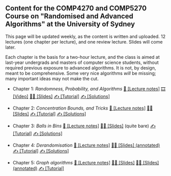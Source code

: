 ## Content for the COMP4270 and COMP5270 Course on "Randomised and Advanced Algorithms" at the University of Sydney ##
This page will be updated weekly, as the content is written and uploaded. 12 lectures (one chapter per lecture), and one review lecture. Slides will come later.

Each chapter is the basis for a two-hour lecture, and the class is aimed at last-year undergrads and masters of computer science students, without required previous exposure to advanced algorithms. It is not, by design, meant to be comprehensive. Some very nice algorithms _will_ be missing; many important ideas may not make the cut.

- Chapter 1: _Randomness, Probability, and Algorithms_
 [📝 [Lecture notes]](https://ccanonne.github.io/files/compx270-chap1.pdf)
 [🎞️ [Video]](https://youtu.be/XER26HHsu8M)
 [🧑‍🏫 [Slides]](https://ccanonne.github.io/files/compx270-slides1.pdf)
 [✍️ [Tutorial]](https://ccanonne.github.io/files/compx270-tutorial1.pdf)
 [✍️ [Solutions]](https://ccanonne.github.io/files/compx270-tutorial1-solutions.pdf)

- Chapter 2: _Concentration Bounds, and Tricks_
 [📝 [Lecture notes]](https://ccanonne.github.io/files/compx270-chap2.pdf)
 [🧑‍🏫 [Slides]](https://ccanonne.github.io/files/compx270-slides2.pdf)
 [✍️ [Tutorial]](https://ccanonne.github.io/files/compx270-tutorial2.pdf)
 [✍️ [Solutions]](https://ccanonne.github.io/files/compx270-tutorial2-solutions.pdf)

- Chapter 3: _Balls in Bins_
 [📝 [Lecture notes]](https://ccanonne.github.io/files/compx270-chap3.pdf)
 [🧑‍🏫 [Slides]](https://ccanonne.github.io/files/compx270-slides3.pdf) (quite bare)
 [✍️ [Tutorial]](https://ccanonne.github.io/files/compx270-tutorial3.pdf)
 [✍️ [Solutions]](https://ccanonne.github.io/files/compx270-tutorial3-solutions.pdf)

- Chapter 4: _Derandomisation_
 [📝 [Lecture notes]](https://ccanonne.github.io/files/compx270-chap4.pdf)
 [🧑‍🏫 [Slides] (annotated)](https://ccanonne.github.io/files/compx270-slides4.pdf)
 [✍️ [Tutorial]](https://ccanonne.github.io/files/compx270-tutorial4.pdf)
 [✍️ [Solutions]](https://ccanonne.github.io/files/compx270-tutorial4-solutions.pdf)

- Chapter 5: _Graph algorithms_
 [📝 [Lecture notes]](https://ccanonne.github.io/files/compx270-chap5.pdf)
 [🧑‍🏫 [Slides]](https://ccanonne.github.io/files/compx270-slides5.pdf)
 [🧑‍🏫 [Slides] (annotated)](https://ccanonne.github.io/files/compx270-slides5-annotated.pdf)
 [✍️ [Tutorial]](https://ccanonne.github.io/files/compx270-tutorial5.pdf)
